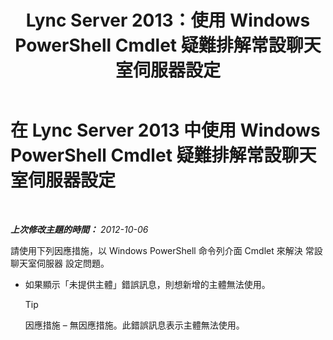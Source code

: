 ﻿---
title: Lync Server 2013：使用 Windows PowerShell Cmdlet 疑難排解常設聊天室伺服器設定
TOCTitle: 使用 Windows PowerShell Cmdlet 疑難排解常設聊天室伺服器設定
ms:assetid: 3d82eba5-9d68-4e30-9df7-6c5e8ba2d5ea
ms:mtpsurl: https://technet.microsoft.com/zh-tw/library/JJ204826(v=OCS.15)
ms:contentKeyID: 49290677
ms.date: 08/10/2015
mtps_version: v=OCS.15
ms.translationtype: HT
---

# 在 Lync Server 2013 中使用 Windows PowerShell Cmdlet 疑難排解常設聊天室伺服器設定

 

_**上次修改主題的時間：** 2012-10-06_

請使用下列因應措施，以 Windows PowerShell 命令列介面 Cmdlet 來解決 常設聊天室伺服器 設定問題。

  - 如果顯示「未提供主體」錯誤訊息，則想新增的主體無法使用。
    
    > [!TIP]
    > 因應措施 – 無因應措施。此錯誤訊息表示主體無法使用。

